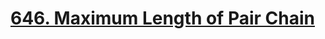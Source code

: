 # [646. Maximum Length of Pair Chain](https://leetcode.com/problems/maximum-length-of-pair-chain/description/)
